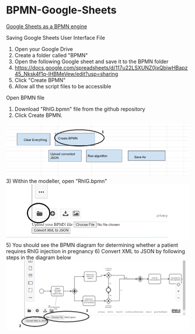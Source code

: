 # BPMN-Google-Sheets
<u>Google Sheets as a BPMN engine</u>

Saving Google Sheets User Interface File
1) Open your Google Drive
2) Create a folder called "BPMN"
3) Open the following Google sheet and save it to the BPMN folder
4) https://docs.google.com/spreadsheets/d/117u22LSXUNZ0jxQbiwHBapz45_Nksk4f1q-lHBMeVew/edit?usp=sharing
5) Click "Create BPMN"
6) Allow all the script files to be accessible

Open BPMN file
1) Download "RhIG.bpmn" file from the github repository
2) Click Create BPMN. 
<img src ="create BPMN.png">
3) Within the modeller, open "RhIG.bpmn"
<img src ="open example bpmn.png">
5) You should see the BPMN diagram for determining whether a patient requires RhIG injection in pregnancy
6) Convert XML to JSON by following steps in the diagram below 
<img src ="open bpmn file.png">
